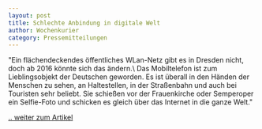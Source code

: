 ```yaml
---
layout: post
title: Schlechte Anbindung in digitale Welt
author: Wochenkurier
category: Pressemitteilungen
---
```


"Ein flächendeckendes öffentliches WLan-Netz gibt es in Dresden nicht, doch ab 2016 könnte sich das ändern.\\
Das Mobiltelefon ist zum Lieblingsobjekt der Deutschen geworden. Es ist überall in den Händen der Menschen zu sehen, an Haltestellen, in der Straßenbahn und auch bei Touristen sehr beliebt. Sie schießen vor der Frauenkirche oder Semperoper ein Selfie-Foto und schicken es gleich über das Internet in die ganze Welt."

[.. weiter zum Artikel](http://www.wochenkurier.info/sachsen/artikel/schlechte-anbindung-in-digitale-welt-26428/)
